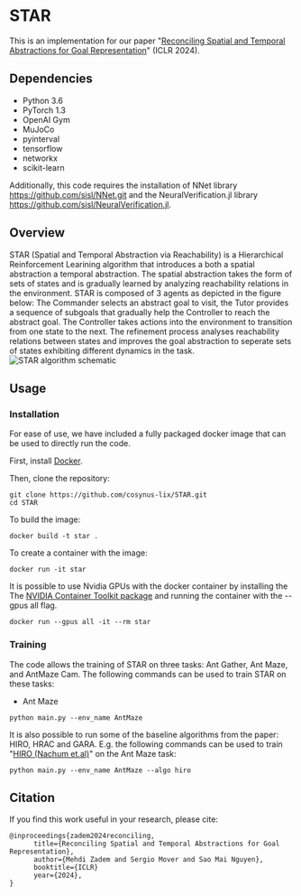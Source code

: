 # STAR
This is an implementation for our paper "[Reconciling Spatial and Temporal Abstractions for Goal Representation](https://arxiv.org/abs/2401.09870)" (ICLR 2024).

## Dependencies
- Python 3.6
- PyTorch 1.3
- OpenAI Gym
- MuJoCo
- pyinterval
- tensorflow
- networkx
- scikit-learn

Additionally, this code requires the installation of NNet library https://github.com/sisl/NNet.git and the NeuralVerification.jl library https://github.com/sisl/NeuralVerification.jl.

## Overview
STAR (Spatial and Temporal Abstraction via Reachability) is a Hierarchical Reinforcement Learining algorithm that introduces a both a spatial abstraction a temporal abstraction.
The spatial abstraction takes the form of sets of states and is gradually learned by analyzing reachability relations in the environment.
STAR is composed of 3 agents as depicted in the figure below:
The Commander selects an abstract goal to visit, the Tutor provides a sequence of subgoals that gradually help the Controller to reach the abstract goal. The Controller takes actions into the environment to transition from one state to the next.
The refinement process analyses reachability relations between states and improves the goal abstraction to seperate sets of states exhibiting different dynamics in the task.
![STAR algorithm schematic](schema.png)


## Usage

### Installation
For ease of use, we have included a fully packaged docker image that can be used to directly run the code. 

First, install [Docker](https://docs.docker.com/get-docker/).

Then, clone the repository:
```
git clone https://github.com/cosynus-lix/STAR.git
cd STAR
```

To build the image:
```
docker build -t star .
```

To create a container with the image:
```
docker run -it star
```

It is possible to use Nvidia GPUs with the docker container by installing the  The [NVIDIA Container Toolkit package](https://docs.nvidia.com/datacenter/cloud-native/container-toolkit/latest/index.html) and running the container with the --gpus all flag.
```
docker run --gpus all -it --rm star
```

### Training
The code allows the training of STAR on three tasks: Ant Gather, Ant Maze, and AntMaze Cam. The following commands can be used to train STAR on these tasks:

- Ant Maze
```
python main.py --env_name AntMaze
```

It is also possible to run some of the baseline algorithms from the paper: HIRO, HRAC and GARA. E.g. the following commands can be used to train "[HIRO (Nachum et.al)](https://arxiv.org/pdf/1805.08296v4.pdf)" on the Ant Maze task:
```
python main.py --env_name AntMaze --algo hiro
```


## Citation
If you find this work useful in your research, please cite:
```
@inproceedings{zadem2024reconciling,
      title={Reconciling Spatial and Temporal Abstractions for Goal Representation}, 
      author={Mehdi Zadem and Sergio Mover and Sao Mai Nguyen},
      booktitle={ICLR}
      year={2024},      
}
```
